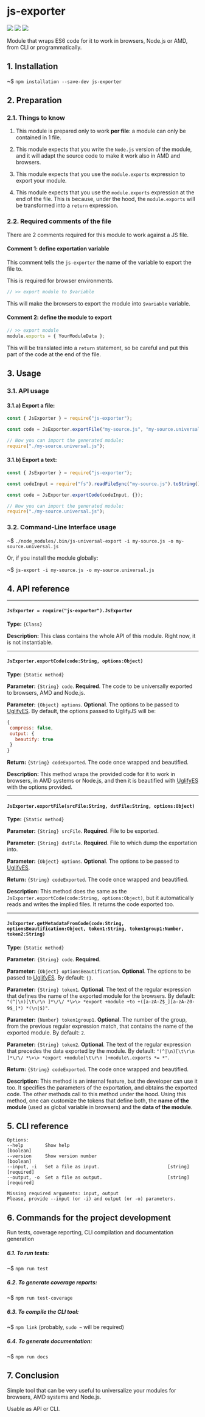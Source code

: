  

# js-exporter

![](https://img.shields.io/badge/js--exporter-v1.0.0-green.svg) ![](https://img.shields.io/badge/tests-passing-green.svg) ![](https://img.shields.io/badge/coverage-100%25-green.svg)

Module that wraps ES6 code for it to work in browsers, Node.js or AMD, from CLI or programmatically.

## 1. Installation

~$ `npm installation --save-dev js-exporter`

## 2. Preparation

### 2.1. Things to know

1. This module is prepared only to work **per file**: a module can only be contained in 1 file.

2. This module expects that you write the `Node.js` version of the module, and it will adapt the
source code to make it work also in AMD and browsers.

3. This module expects that you use the `module.exports` expression to export your module.

4. This module expects that you use the `module.exports` expression at the end of the file. This 
is because, under the hood, the `module.exports` will be transformed into a `return` expression.

### 2.2. Required comments of the file

There are 2 comments required for this module to work against a JS file.

#### Comment 1: define exportation variable

This comment tells the `js-exporter` the name of the variable to export the file to.

This is required for browser environments.

```js
// >> export module to $variable
```

This will make the browsers to export the module into `$variable` variable.

#### Comment 2: define the module to export

```js
// >> export module
module.exports = { YourModuleData };
```

This will be translated into a `return` statement, so be careful and put this part of the 
code at the end of the file.

## 3. Usage

### 3.1. API usage

#### 3.1.a) Export a file:

```js
const { JsExporter } = require("js-exporter");

const code = JsExporter.exportFile("my-source.js", "my-source.universal.js", {});

// Now you can import the generated module:
require("./my-source.universal.js");
```

#### 3.1.b) Export a text:

```js
const { JsExporter } = require("js-exporter");

const codeInput = require("fs").readFileSync("my-source.js").toString();

const code = JsExporter.exportCode(codeInput, {});

// Now you can import the generated module:
require("./my-source.universal.js");
```

### 3.2. Command-Line Interface usage

~$ `./node_modules/.bin/js-universal-export -i my-source.js -o my-source.universal.js`

Or, if you install the module globally:

~$ `js-export -i my-source.js -o my-source.universal.js`

## 4. API reference





 

----

#### **`JsExporter = require("js-exporter").JsExporter`**


**Type:** `{Class}`

**Description:** This class contains the whole API of this module. Right now, it is not instantiable.




 


----

#### **`JsExporter.exportCode(code:String, options:Object)`**


**Type:** `{Static method}`

**Parameter:** `{String} code`. **Required**. The code to be universally exported to browsers, AMD and Node.js.

**Parameter:** `{Object} options`. **Optional**. The options to be passed to [UglifyES](https://github.com/mishoo/UglifyJS2). 
By default, the options passed to UglifyJS will be:

```js
{
 compress: false,
 output: {
   beautify: true
 } 
}
```


**Return:** `{String} codeExported`. The code once wrapped and beautified.

**Description:** This method wraps the provided code for it to work in browsers, in AMD systems or Node.js, and then it 
is beautified with [UglifyES](https://github.com/mishoo/UglifyJS2) with the options provided.




 


----

#### **`JsExporter.exportFile(srcFile:String, dstFile:String, options:Object)`**


**Type:** `{Static method}`

**Parameter:** `{String} srcFile`. **Required**. File to be exported.

**Parameter:** `{String} dstFile`. **Required**. File to which dump the exportation into.

**Parameter:** `{Object} options`. **Optional**. The options to be passed to [UglifyES](https://github.com/mishoo/UglifyJS2).

**Return:** `{String} codeExported`. The code once wrapped and beautified.

**Description:** This method does the same as the `JsExporter.exportCode(code:String, options:Object)`,
but it automatically reads and writes the implied files. It returns the code exported too.




 


----

#### **`JsExporter.getMetadataFromCode(code:String, optionsBeautification:Object, token1:String, token1group1:Number, token2:String)`**


**Type:** `{Static method}`

**Parameter:** `{String} code`. **Required**.

**Parameter:** `{Object} optionsBeautification`. **Optional**. The options to be passed to [UglifyES](https://github.com/mishoo/UglifyJS2). By default: `{}`.

**Parameter:** `{String} token1`. **Optional**. The text of the regular expression that defines the name of the exported module for the browsers. By default: `"(^|\n)[\t\r\n ]*\/\/ *\>\> *export +module +to +([a-zA-Z$_][a-zA-Z0-9$_]*) *(\n|$)"`.

**Parameter:** `{Number} token1group1`. **Optional**. The number of the group, from the previous regular expression match, that contains the name of the exported module. By default: `2`.

**Parameter:** `{String} token2`. **Optional**. The text of the regular expression that precedes the data exported by the module. By default: `"(^|\n)[\t\r\n ]*\/\/ *\>\> *export +module[\t\r\n ]+module\.exports *= *"`.

**Return:** `{String} codeExported`. The code once wrapped and beautified.

**Description:** This method is an internal feature, but the developer can use it too. It specifies the parameters of
the exportation, and obtains the exported code. The other methods call to this method under the hood. Using this method, 
one can customize the tokens that define both, the **name of the module** (used as global variable in browsers) and the **data of the module**.




 


## 5. CLI reference

```
Options:
--help        Show help                                              [boolean]
--version     Show version number                                    [boolean]
--input, -i   Set a file as input.                         [string] [required]
--output, -o  Set a file as output.                        [string] [required]

Missing required arguments: input, output
Please, provide --input (or -i) and output (or -o) parameters.
```

## 6. Commands for the project development

Run tests, coverage reporting, CLI compilation and documentation generation

##### 6.1. To run tests:

~$ `npm run test`

##### 6.2. To generate coverage reports:

~$ `npm run test-coverage`

##### 6.3. To compile the CLI tool:

~$ `npm link` (probably, `sudo ~` will be required)

##### 6.4. To generate documentation:

~$ `npm run docs`


## 7. Conclusion

Simple tool that can be very useful to universalize your modules for browsers, AMD systems and Node.js.

Usable as API or CLI.




